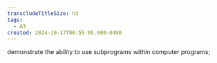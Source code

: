 ```yaml
---
transcludeTitleSize: h3
tags:
  - A3
created: 2024-10-17T06:55:05.000-0400
---
```

demonstrate the ability to use subprograms within computer programs;